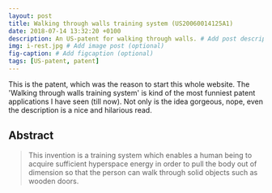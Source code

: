```yaml
---
layout: post
title: Walking through walls training system (US20060014125A1)
date: 2018-07-14 13:32:20 +0100
description: An US-patent for walking through walls. # Add post description (optional)
img: i-rest.jpg # Add image post (optional)
fig-caption: # Add figcaption (optional)
tags: [US-patent, patent]
---
```

This is the patent, which was the reason to start this whole website. The 'Walking through walls training system' is kind of the most funniest patent applications I have seen (till now). Not only is the idea gorgeous, nope, even the description is a nice and hilarious read.

## Abstract
>This invention is a training system which enables a human being to acquire sufficient hyperspace energy in order to pull the body out of dimension so that the person can walk through solid objects such as wooden doors. 

